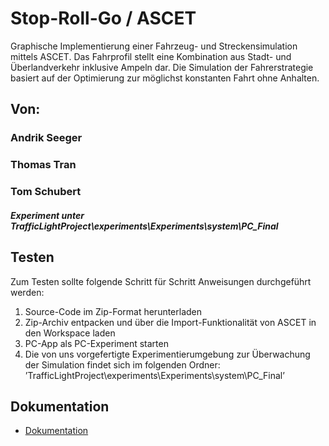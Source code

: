 # Stop-Roll-Go  /  ASCET

Graphische Implementierung einer Fahrzeug- und Streckensimulation mittels ASCET. Das Fahrprofil stellt eine Kombination aus Stadt- und Überlandverkehr inklusive Ampeln dar. Die Simulation der Fahrerstrategie basiert auf der Optimierung zur möglichst konstanten Fahrt ohne Anhalten. 

## Von:
### Andrik Seeger
### Thomas Tran
### Tom Schubert

##### Experiment unter TrafficLightProject\experiments\Experiments\system\PC_Final


## Testen

Zum Testen sollte folgende Schritt für Schritt Anweisungen durchgeführt werden:

1. Source-Code im Zip-Format herunterladen
2. Zip-Archiv entpacken und über die Import-Funktionalität von ASCET in den Workspace laden
3. PC-App als PC-Experiment starten
4. Die von uns vorgefertigte Experimentierumgebung zur Überwachung der Simulation findet sich im folgenden Ordner:
     ’TrafficLightProject\experiments\Experiments\system\PC_Final’

## Dokumentation

* [Dokumentation](/Dokumentation.pdf)
